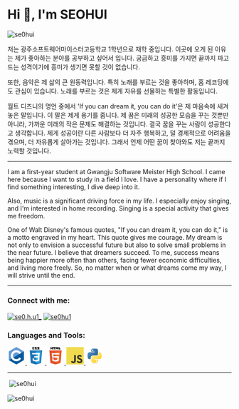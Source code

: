 <h1 align="left">Hi 👋, I'm SEOHUI</h1>

<p align="left"> <img src="https://komarev.com/ghpvc/?username=se0hui&label=Profile%20views&color=0e75b6&style=flat" alt="se0hui" /> </p>

저는 광주소프트웨어마이스터고등학교 1학년으로 재학 중입니다. 이곳에 오게 된 이유는 제가 좋아하는 분야를 공부하고 싶어서 입니다. 궁금하고 흥미를 가지면 끝까지 파고드는 성격이기에 흥미가 생기면 못할 것이 없습니다.

또한, 음악은 제 삶의 큰 원동력입니다. 특히 노래를 부르는 것을 좋아하며, 홈 레코딩에도 관심이 있습니다. 노래를 부르는 것은 제게 자유를 선물하는 특별한 활동입니다.

월트 디즈니의 명언 중에서 'If you can dream it, you can do it'은 제 마음속에 새겨놓은 말입니다. 이 말은 제게 용기를 줍니다. 제 꿈은 미래의 성공한 모습을 꾸는 것뿐만 아니라, 가까운 미래의 작은 문제도 해결하는 것입니다. 결국 꿈을 꾸는 사람이 성공한다고 생각합니다. 제게 성공이란 다른 사람보다 더 자주 행복하고, 덜 경제적으로 어려움을 겪으며, 더 자유롭게 살아가는 것입니다. 그래서 언제 어떤 꿈이 찾아와도 저는 끝까지 노력할 것입니다.

----

I am a first-year student at Gwangju Software Meister High School. I came here because I want to study in a field I love. I have a personality where if I find something interesting, I dive deep into it.

Also, music is a significant driving force in my life. I especially enjoy singing, and I'm interested in home recording. Singing is a special activity that gives me freedom.

One of Walt Disney's famous quotes, "If you can dream it, you can do it," is a motto engraved in my heart. This quote gives me courage. My dream is not only to envision a successful future but also to solve small problems in the near future. I believe that dreamers succeed. To me, success means being happier more often than others, facing fewer economic difficulties, and living more freely. So, no matter when or what dreams come my way, I will strive until the end.

------

<h3 align="left">Connect with me:</h3>
<p align="left">
<a href="https://instagram.com/se0.h.u1_" target="blank"><img align="center" src="https://raw.githubusercontent.com/rahuldkjain/github-profile-readme-generator/master/src/images/icons/Social/instagram.svg" alt="se0.h.u1_" height="30" width="40" /></a>
<a href="https://discord.com/channel/se0hu1" target="blank"><img align="center" src="https://raw.githubusercontent.com/rahuldkjain/github-profile-readme-generator/master/src/images/icons/Social/discord.svg" alt="se0hu1" height="30" width="40" /></a>
</p>

<h3 align="left">Languages and Tools:</h3>
<p align="left"> <a href="https://www.cprogramming.com/" target="_blank" rel="noreferrer"> <img src="https://raw.githubusercontent.com/devicons/devicon/master/icons/c/c-original.svg" alt="c" width="40" height="40"/> </a> <a href="https://www.w3schools.com/css/" target="_blank" rel="noreferrer"> <img src="https://raw.githubusercontent.com/devicons/devicon/master/icons/css3/css3-original-wordmark.svg" alt="css3" width="40" height="40"/> </a> <a href="https://www.w3.org/html/" target="_blank" rel="noreferrer"> <img src="https://raw.githubusercontent.com/devicons/devicon/master/icons/html5/html5-original-wordmark.svg" alt="html5" width="40" height="40"/> </a> <a href="https://developer.mozilla.org/en-US/docs/Web/JavaScript" target="_blank" rel="noreferrer"> <img src="https://raw.githubusercontent.com/devicons/devicon/master/icons/javascript/javascript-original.svg" alt="javascript" width="40" height="40"/> </a> <a href="https://www.python.org" target="_blank" rel="noreferrer"> <img src="https://raw.githubusercontent.com/devicons/devicon/master/icons/python/python-original.svg" alt="python" width="40" height="40"/> </a> </p>

-----

<p>&nbsp;<img align="center" src="https://github-readme-stats.vercel.app/api?username=se0hui&show_icons=true&locale=en" alt="se0hui" /></p>

<p><img align="center" src="https://github-readme-streak-stats.herokuapp.com/?user=se0hui&" alt="se0hui" /></p><br>
